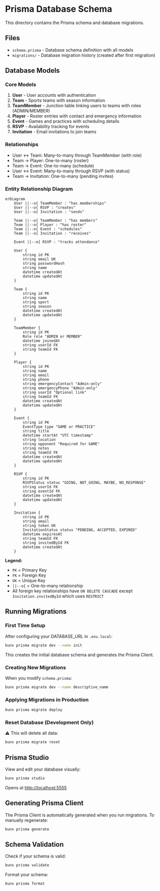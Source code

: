 # Prisma Database Schema

This directory contains the Prisma schema and database migrations.

## Files

- `schema.prisma` - Database schema definition with all models
- `migrations/` - Database migration history (created after first migration)

## Database Models

### Core Models

1. **User** - User accounts with authentication
2. **Team** - Sports teams with season information
3. **TeamMember** - Junction table linking users to teams with roles (ADMIN/MEMBER)
4. **Player** - Roster entries with contact and emergency information
5. **Event** - Games and practices with scheduling details
6. **RSVP** - Availability tracking for events
7. **Invitation** - Email invitations to join teams

### Relationships

- User ↔ Team: Many-to-many through TeamMember (with role)
- Team → Player: One-to-many (roster)
- Team → Event: One-to-many (schedule)
- User ↔ Event: Many-to-many through RSVP (with status)
- Team → Invitation: One-to-many (pending invites)

### Entity Relationship Diagram

```mermaid
erDiagram
    User ||--o{ TeamMember : "has memberships"
    User ||--o{ RSVP : "creates"
    User ||--o{ Invitation : "sends"

    Team ||--o{ TeamMember : "has members"
    Team ||--o{ Player : "has roster"
    Team ||--o{ Event : "schedules"
    Team ||--o{ Invitation : "receives"

    Event ||--o{ RSVP : "tracks attendance"

    User {
        string id PK
        string email UK
        string passwordHash
        string name
        datetime createdAt
        datetime updatedAt
    }

    Team {
        string id PK
        string name
        string sport
        string season
        datetime createdAt
        datetime updatedAt
    }

    TeamMember {
        string id PK
        Role role "ADMIN or MEMBER"
        datetime joinedAt
        string userId FK
        string teamId FK
    }

    Player {
        string id PK
        string name
        string email
        string phone
        string emergencyContact "Admin-only"
        string emergencyPhone "Admin-only"
        string userId "Optional link"
        string teamId FK
        datetime createdAt
        datetime updatedAt
    }

    Event {
        string id PK
        EventType type "GAME or PRACTICE"
        string title
        datetime startAt "UTC timestamp"
        string location
        string opponent "Required for GAME"
        string notes
        string teamId FK
        datetime createdAt
        datetime updatedAt
    }

    RSVP {
        string id PK
        RSVPStatus status "GOING, NOT_GOING, MAYBE, NO_RESPONSE"
        string userId FK
        string eventId FK
        datetime createdAt
        datetime updatedAt
    }

    Invitation {
        string id PK
        string email
        string token UK
        InvitationStatus status "PENDING, ACCEPTED, EXPIRED"
        datetime expiresAt
        string teamId FK
        string invitedById FK
        datetime createdAt
    }
```

**Legend:**

- `PK` = Primary Key
- `FK` = Foreign Key
- `UK` = Unique Key
- `||--o{` = One-to-many relationship
- All foreign key relationships have `ON DELETE CASCADE` except `Invitation.invitedById` which uses `RESTRICT`

## Running Migrations

### First Time Setup

After configuring your DATABASE_URL in `.env.local`:

```bash
bunx prisma migrate dev --name init
```

This creates the initial database schema and generates the Prisma Client.

### Creating New Migrations

When you modify `schema.prisma`:

```bash
bunx prisma migrate dev --name descriptive_name
```

### Applying Migrations in Production

```bash
bunx prisma migrate deploy
```

### Reset Database (Development Only)

⚠️ This will delete all data:

```bash
bunx prisma migrate reset
```

## Prisma Studio

View and edit your database visually:

```bash
bunx prisma studio
```

Opens at [http://localhost:5555](http://localhost:5555)

## Generating Prisma Client

The Prisma Client is automatically generated when you run migrations. To manually regenerate:

```bash
bunx prisma generate
```

## Schema Validation

Check if your schema is valid:

```bash
bunx prisma validate
```

Format your schema:

```bash
bunx prisma format
```
